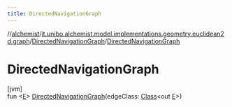 ```yaml
---
title: DirectedNavigationGraph
---
```

//[alchemist](../../../index.html)/[it.unibo.alchemist.model.implementations.geometry.euclidean2d.graph](../index.html)/[DirectedNavigationGraph](index.html)/[DirectedNavigationGraph](-directed-navigation-graph.html)



# DirectedNavigationGraph



[jvm]\
fun <[E](index.html)> [DirectedNavigationGraph](-directed-navigation-graph.html)(edgeClass: [Class](https://docs.oracle.com/javase/8/docs/api/java/lang/Class.html)<out [E](index.html)>)




